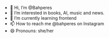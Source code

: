 - 👋 Hi, I’m @Bahperes
- 👀 I’m interested in books, AI, music and news.
- 🌱 I’m currently learning frontend
- 📫 How to reach me @bahperes on Instagram
- 😄 Pronouns: she/her

<!---
Bahperes/Bahperes is a ✨ special ✨ repository because its `README.md` (this file) appears on your GitHub profile.
You can click the Preview link to take a look at your changes.
--->
